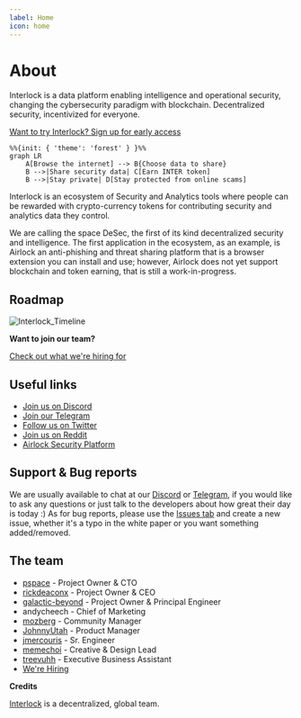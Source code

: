 ```yaml
---
label: Home
icon: home
---
```


# About

Interlock is a data platform enabling intelligence and operational security, changing the cybersecurity paradigm with blockchain. Decentralized security, incentivized for everyone. 

[Want to try Interlock? Sign up for early access](https://www.interlock.network/)

```mermaid
%%{init: { 'theme': 'forest' } }%%
graph LR
    A[Browse the internet] --> B{Choose data to share}
    B -->|Share security data| C[Earn INTER token]
    B -->|Stay private| D[Stay protected from online scams]
```

Interlock is an ecosystem of Security and Analytics tools where people can be rewarded with 
crypto-currency tokens for contributing security and analytics data they control.

We are calling the space DeSec, the first of its kind decentralized security and intelligence. The first application in the ecosystem, as an example, is Airlock an anti-phishing and threat sharing platform that is a browser extension you can install and use; however, Airlock does not yet support blockchain and token earning, that is still a work-in-progress.

## Roadmap

![Interlock_Timeline](https://user-images.githubusercontent.com/3850344/156760704-4fdd448e-db4e-4c22-9115-ad830c18f547.png)

**Want to join our team?**

[Check out what we're hiring for](https://interlock.breezy.hr/)

## Useful links
* [Join us on Discord](https://discord.gg/YuxsG8znG2)
* [Join our Telegram](https://t.me/interlockchat)
* [Follow us on Twitter](https://www.twitter.com/interlockweb3)
* [Join us on Reddit](https://www.reddit.com/r/interlocknetwork)
* [Airlock Security Platform](https://airlock.security)

## Support & Bug reports

We are usually available to chat at our [Discord](https://discord.gg/PbCYBbynqd) or [Telegram](https://t.me/+IxzitrEVH2A1ODYx), if you would like to ask
any questions or just talk to the developers about how great their day is today :) As for bug reports, please use
the [Issues tab](https://github.com/interlock-network/interlock-whitepaper/issues) and create a new issue, whether it's a typo in the white paper or you want something added/removed.

## The team
* [pspace](https://github.com/justerhan) - Project Owner & CTO
* [rickdeaconx](https://github.com/rickdeaconx) - Project Owner & CEO
* [galactic-beyond](https://github.com/galactic-beyond) - Project Owner & Principal Engineer
* andycheech - Chief of Marketing
* [mozberg](https://github.com/championshuttler) - Community Manager
* [JohnnyUtah](https://github.com/teachrdan) - Product Manager
* [jmercouris](https://github.com/jmercouris) - Sr. Engineer
* [memechoi](http://chasehoch.com/) - Creative & Design Lead
* [treevuhh](https://github.com/Treevuhh) - Executive Business Assistant
* [We're Hiring](https://interlock.breezy.hr/)

**Credits**

[Interlock](https://interlock-network.github.io/interlock-whitepaper/litepaper/litepaper/) is a decentralized, global team.
